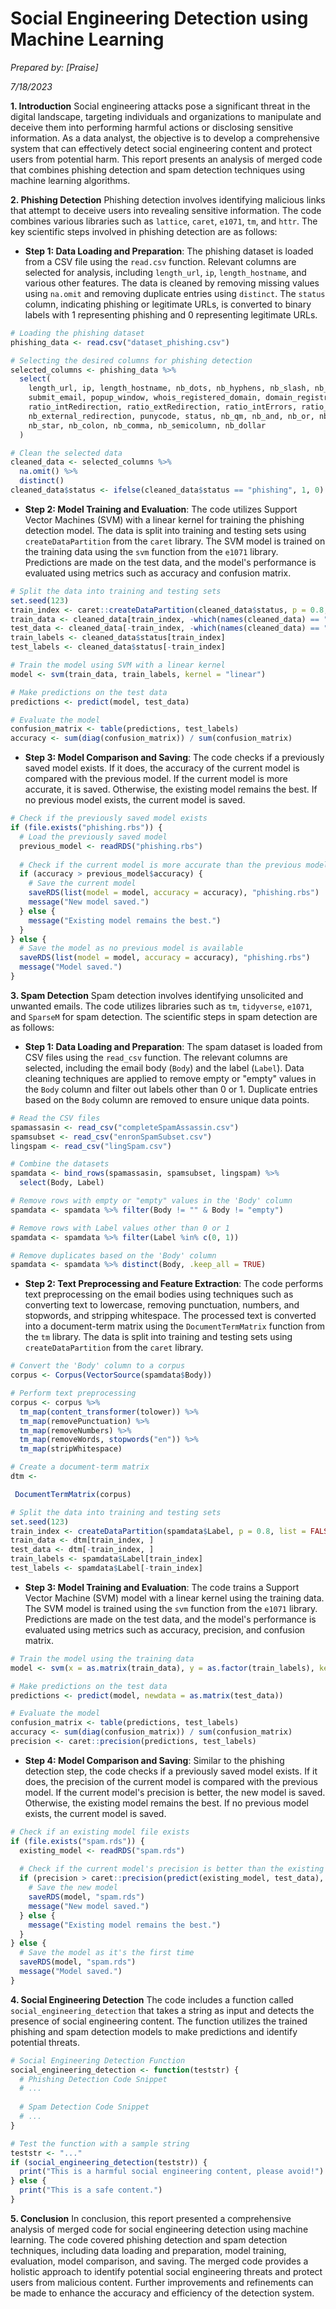 # Social Engineering Detection using Machine Learning


*Prepared by: [Praise]*

*7/18/2023*

**1. Introduction**
Social engineering attacks pose a significant threat in the digital landscape, targeting individuals and organizations to manipulate and deceive them into performing harmful actions or disclosing sensitive information. As a data analyst, the objective is to develop a comprehensive system that can effectively detect social engineering content and protect users from potential harm. This report presents an analysis of merged code that combines phishing detection and spam detection techniques using machine learning algorithms.

**2. Phishing Detection**
Phishing detection involves identifying malicious links that attempt to deceive users into revealing sensitive information. The code combines various libraries such as `lattice`, `caret`, `e1071`, `tm`, and `httr`. The key scientific steps involved in phishing detection are as follows:

- **Step 1: Data Loading and Preparation**:
The phishing dataset is loaded from a CSV file using the `read.csv` function. Relevant columns are selected for analysis, including `length_url`, `ip`, `length_hostname`, and various other features. The data is cleaned by removing missing values using `na.omit` and removing duplicate entries using `distinct`. The `status` column, indicating phishing or legitimate URLs, is converted to binary labels with 1 representing phishing and 0 representing legitimate URLs.

```R
# Loading the phishing dataset
phishing_data <- read.csv("dataset_phishing.csv")

# Selecting the desired columns for phishing detection
selected_columns <- phishing_data %>%
  select(
    length_url, ip, length_hostname, nb_dots, nb_hyphens, nb_slash, nb_www, ratio_digits_url, http_in_path, https_token,
    submit_email, popup_window, whois_registered_domain, domain_registration_length, dns_record, google_index,
    ratio_intRedirection, ratio_extRedirection, ratio_intErrors, ratio_extErrors, phish_hints, nb_redirection,
    nb_external_redirection, punycode, status, nb_qm, nb_and, nb_or, nb_eq, nb_underscore, nb_tilde, nb_percent,
    nb_star, nb_colon, nb_comma, nb_semicolumn, nb_dollar
  )

# Clean the selected data
cleaned_data <- selected_columns %>%
  na.omit() %>%
  distinct()
cleaned_data$status <- ifelse(cleaned_data$status == "phishing", 1, 0)
```

- **Step 2: Model Training and Evaluation**:
The code utilizes Support Vector Machines (SVM) with a linear kernel for training the phishing detection model. The data is split into training and testing sets using `createDataPartition` from the `caret` library. The SVM model is trained on the training data using the `svm` function from the `e1071` library. Predictions are made on the test data, and the model's performance is evaluated using metrics such as accuracy and confusion matrix.

```R
# Split the data into training and testing sets
set.seed(123)
train_index <- caret::createDataPartition(cleaned_data$status, p = 0.8, list = FALSE)
train_data <- cleaned_data[train_index, -which(names(cleaned_data) == "status")]
test_data <- cleaned_data[-train_index, -which(names(cleaned_data) == "status")]
train_labels <- cleaned_data$status[train_index]
test_labels <- cleaned_data$status[-train_index]

# Train the model using SVM with a linear kernel
model <- svm(train_data, train_labels, kernel = "linear")

# Make predictions on the test data
predictions <- predict(model, test_data)

# Evaluate the model
confusion_matrix <- table(predictions, test_labels)
accuracy <- sum(diag(confusion_matrix)) / sum(confusion_matrix)
```

- **Step 3: Model Comparison and Saving**:
The code checks if a previously saved model exists. If it does, the accuracy of the current model is compared with the previous model. If the current model is more accurate, it is saved. Otherwise, the existing model remains the best. If no previous model exists, the current model is saved.

```R
# Check if the previously saved model exists
if (file.exists("phishing.rbs")) {
  # Load the previously saved model
  previous_model <- readRDS("phishing.rbs")
  
  # Check if the current model is more accurate than the previous model
  if (accuracy > previous_model$accuracy) {
    # Save the current model
    saveRDS(list(model = model, accuracy = accuracy), "phishing.rbs")
    message("New model saved.")
  } else {
    message("Existing model remains the best.")
  }
} else {
  # Save the model as no previous model is available
  saveRDS(list(model = model, accuracy = accuracy), "phishing.rbs")
  message("Model saved.")
}
```

**3. Spam Detection**
Spam detection involves identifying unsolicited and unwanted emails. The code utilizes libraries such as `tm`, `tidyverse`, `e1071`, and `SparseM` for spam detection. The scientific steps in spam detection are as follows:

- **Step 1: Data Loading and Preparation**:
The spam dataset is loaded from CSV files using the `read_csv` function. The relevant columns are selected, including the email body (`Body`) and the label (`Label`). Data cleaning techniques are applied to remove empty or "empty" values in the `Body` column and filter out labels other than 0 or 1. Duplicate entries based on the `Body` column are removed to ensure unique data points.

```R
# Read the CSV files
spamassasin <- read_csv("completeSpamAssassin.csv")
spamsubset <- read_csv("enronSpamSubset.csv")
lingspam <- read_csv("lingSpam.csv")

# Combine the datasets
spamdata <- bind_rows(spamassasin, spamsubset, lingspam) %>%
  select(Body, Label)

# Remove rows with empty or "empty" values in the 'Body' column
spamdata <- spamdata %>% filter(Body != "" & Body != "empty")

# Remove rows with Label values other than 0 or 1
spamdata <- spamdata %>% filter(Label %in% c(0, 1))

# Remove duplicates based on the 'Body' column
spamdata <- spamdata %>% distinct(Body, .keep_all = TRUE)
```

- **Step 2: Text Preprocessing and Feature Extraction**:
The code performs text preprocessing on the email bodies using techniques such as converting text to lowercase, removing punctuation, numbers, and stopwords, and stripping whitespace. The processed text is converted into a document-term matrix using the `DocumentTermMatrix` function from the `tm` library. The data is split into training and testing sets using `createDataPartition` from the `caret` library.

```R
# Convert the 'Body' column to a corpus
corpus <- Corpus(VectorSource(spamdata$Body))

# Perform text preprocessing
corpus <- corpus %>% 
  tm_map(content_transformer(tolower)) %>%
  tm_map(removePunctuation) %>%
  tm_map(removeNumbers) %>%
  tm_map(removeWords, stopwords("en")) %>%
  tm_map(stripWhitespace)

# Create a document-term matrix
dtm <-

 DocumentTermMatrix(corpus)

# Split the data into training and testing sets
set.seed(123)
train_index <- createDataPartition(spamdata$Label, p = 0.8, list = FALSE)
train_data <- dtm[train_index, ]
test_data <- dtm[-train_index, ]
train_labels <- spamdata$Label[train_index]
test_labels <- spamdata$Label[-train_index]
```

- **Step 3: Model Training and Evaluation**:
The code trains a Support Vector Machine (SVM) model with a linear kernel using the training data. The SVM model is trained using the `svm` function from the `e1071` library. Predictions are made on the test data, and the model's performance is evaluated using metrics such as accuracy, precision, and confusion matrix.

```R
# Train the model using the training data
model <- svm(x = as.matrix(train_data), y = as.factor(train_labels), kernel = "linear", verbose = TRUE)

# Make predictions on the test data
predictions <- predict(model, newdata = as.matrix(test_data))

# Evaluate the model
confusion_matrix <- table(predictions, test_labels)
accuracy <- sum(diag(confusion_matrix)) / sum(confusion_matrix)
precision <- caret::precision(predictions, test_labels)
```

- **Step 4: Model Comparison and Saving**:
Similar to the phishing detection step, the code checks if a previously saved model exists. If it does, the precision of the current model is compared with the previous model. If the current model's precision is better, the new model is saved. Otherwise, the existing model remains the best. If no previous model exists, the current model is saved.

```R
# Check if an existing model file exists
if (file.exists("spam.rds")) {
  existing_model <- readRDS("spam.rds")
  
  # Check if the current model's precision is better than the existing model
  if (precision > caret::precision(predict(existing_model, test_data), test_labels)) {
    # Save the new model
    saveRDS(model, "spam.rds")
    message("New model saved.")
  } else {
    message("Existing model remains the best.")
  }
} else {
  # Save the model as it's the first time
  saveRDS(model, "spam.rds")
  message("Model saved.")
}
```

**4. Social Engineering Detection**
The code includes a function called `social_engineering_detection` that takes a string as input and detects the presence of social engineering content. The function utilizes the trained phishing and spam detection models to make predictions and identify potential threats.

```R
# Social Engineering Detection Function
social_engineering_detection <- function(teststr) {
  # Phishing Detection Code Snippet
  # ...
  
  # Spam Detection Code Snippet
  # ...
}

# Test the function with a sample string
teststr <- "..."
if (social_engineering_detection(teststr)) {
  print("This is a harmful social engineering content, please avoid!")
} else {
  print("This is a safe content.")
}
```

**5. Conclusion**
In conclusion, this report presented a comprehensive analysis of merged code for social engineering detection using machine learning. The code covered phishing detection and spam detection techniques, including data loading and preparation, model training, evaluation, model comparison, and saving. The merged code provides a holistic approach to identify potential social engineering threats and protect users from malicious content. Further improvements and refinements can be made to enhance the accuracy and efficiency of the detection system.
